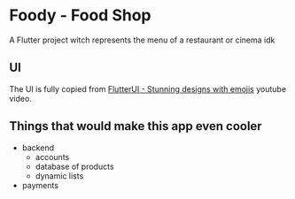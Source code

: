 # Foody - Food Shop

A Flutter project witch represents the menu of a restaurant or cinema idk

## UI
The UI is fully copied from [FlutterUI - Stunning designs with emojis](https://www.youtube.com/watch?v=A1ski_fjSlY&t=58s&ab_channel=RajaYogan) youtube video.

## Things that would make this app even cooler
 - backend
    - accounts
    - database of products
    - dynamic lists
 - payments 

